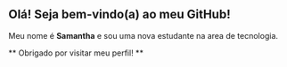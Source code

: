 ## Olá! Seja bem-vindo(a) ao meu GitHub!

Meu nome é **Samantha** e sou uma nova estudante na area de tecnologia.

** Obrigado por visitar meu perfil! **
